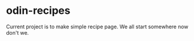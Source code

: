 # odin-recipes




Current project is to make simple recipe page. We all start somewhere now don't we. 